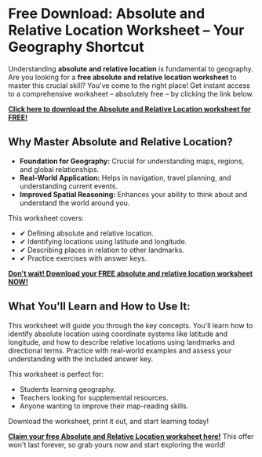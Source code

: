 # Free Download: Absolute and Relative Location Worksheet – Your Geography Shortcut

Understanding **absolute and relative location** is fundamental to geography. Are you looking for a **free absolute and relative location worksheet** to master this crucial skill? You've come to the right place! Get instant access to a comprehensive worksheet – absolutely free – by clicking the link below.

[**Click here to download the Absolute and Relative Location worksheet for FREE!**](https://udemywork.com/absolute-and-relative-location-worksheet)

## Why Master Absolute and Relative Location?

*   **Foundation for Geography:** Crucial for understanding maps, regions, and global relationships.
*   **Real-World Application:** Helps in navigation, travel planning, and understanding current events.
*   **Improved Spatial Reasoning:** Enhances your ability to think about and understand the world around you.

This worksheet covers:

*   ✔ Defining absolute and relative location.
*   ✔ Identifying locations using latitude and longitude.
*   ✔ Describing places in relation to other landmarks.
*   ✔ Practice exercises with answer keys.

[**Don't wait! Download your FREE absolute and relative location worksheet NOW!**](https://udemywork.com/absolute-and-relative-location-worksheet)

## What You'll Learn and How to Use It:

This worksheet will guide you through the key concepts. You'll learn how to identify absolute location using coordinate systems like latitude and longitude, and how to describe relative locations using landmarks and directional terms. Practice with real-world examples and assess your understanding with the included answer key.

This worksheet is perfect for:

*   Students learning geography.
*   Teachers looking for supplemental resources.
*   Anyone wanting to improve their map-reading skills.

Download the worksheet, print it out, and start learning today!

**[Claim your free Absolute and Relative Location worksheet here!](https://udemywork.com/absolute-and-relative-location-worksheet)** This offer won't last forever, so grab yours now and start exploring the world!
